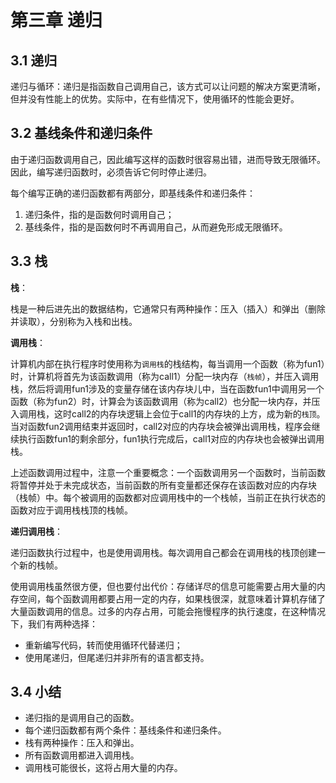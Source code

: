 # 第三章 递归

## 3.1 递归

递归与循环：递归是指函数自己调用自己，该方式可以让问题的解决方案更清晰，但并没有性能上的优势。实际中，在有些情况下，使用循环的性能会更好。

## 3.2 基线条件和递归条件

由于递归函数调用自己，因此编写这样的函数时很容易出错，进而导致无限循环。因此，编写递归函数时，必须告诉它何时停止递归。

每个编写正确的递归函数都有两部分，即基线条件和递归条件：

1. 递归条件，指的是函数何时调用自己；
2. 基线条件，指的是函数何时不再调用自己，从而避免形成无限循环。

## 3.3 栈

**栈**：

栈是一种后进先出的数据结构，它通常只有两种操作：压入（插入）和弹出（删除并读取），分别称为入栈和出栈。

**调用栈**：

计算机内部在执行程序时使用称为`调用栈`的栈结构，每当调用一个函数（称为fun1）时，计算机将首先为该函数调用（称为call1）分配一块内存（`栈帧`），并压入调用栈，然后将调用fun1涉及的变量存储在该内存块儿中，当在函数fun1中调用另一个函数（称为fun2）时，计算会为该函数调用（称为call2）也分配一块内存，并压入调用栈，这时call2的内存块逻辑上会位于call1的内存块的上方，成为新的`栈顶`。当对函数fun2调用结束并返回时，call2对应的内存块会被弹出调用栈，程序会继续执行函数fun1的剩余部分，fun1执行完成后，call1对应的内存块也会被弹出调用栈。

上述函数调用过程中，注意一个重要概念：一个函数调用另一个函数时，当前函数将暂停并处于未完成状态，当前函数的所有变量都还保存在该函数对应的内存块（栈帧）中。每个被调用的函数都对应调用栈中的一个栈帧，当前正在执行状态的函数对应于调用栈栈顶的栈帧。

**递归调用栈**：

递归函数执行过程中，也是使用调用栈。每次调用自己都会在调用栈的栈顶创建一个新的栈帧。

使用调用栈虽然很方便，但也要付出代价：存储详尽的信息可能需要占用大量的内存空间，每个函数调用都要占用一定的内存，如果栈很深，就意味着计算机存储了大量函数调用的信息。过多的内存占用，可能会拖慢程序的执行速度，在这种情况下，我们有两种选择：

+ 重新编写代码，转而使用循环代替递归；
+ 使用尾递归，但尾递归并非所有的语言都支持。

## 3.4 小结

+ 递归指的是调用自己的函数。
+ 每个递归函数都有两个条件：基线条件和递归条件。
+ 栈有两种操作：压入和弹出。
+ 所有函数调用都进入调用栈。
+ 调用栈可能很长，这将占用大量的内存。
